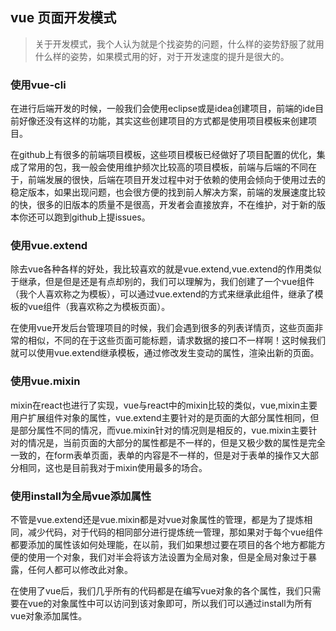 ## vue 页面开发模式

> 关于开发模式，我个人认为就是个找姿势的问题，什么样的姿势舒服了就用什么样的姿势，如果模式用的好，对于开发速度的提升是很大的。

### 使用vue-cli

在进行后端开发的时候，一般我们会使用eclipse或是idea创建项目，前端的ide目前好像还没有这样的功能，其实这些创建项目的方式都是使用项目模板来创建项目。

在github上有很多的前端项目模板，这些项目模板已经做好了项目配置的优化，集成了常用的包，我一般会使用维护频次比较高的项目模板，前端与后端的不同在于，前端发展的很快，后端在项目开发过程中对于依赖的使用会倾向于使用过去的稳定版本，如果出现问题，也会很方便的找到前人解决方案，前端的发展速度比较的快，很多的旧版本的质量不是很高，开发者会直接放弃，不在维护，对于新的版本你还可以跑到github上提issues。

### 使用vue.extend

除去vue各种各样的好处，我比较喜欢的就是vue.extend,vue.extend的作用类似于继承，但是但是还是有点却别的，我们可以理解为，我们创建了一个vue组件（我个人喜欢称之为模板），可以通过vue.extend的方式来继承此组件，继承了模板的vue组件（我喜欢称之为模板页面）。

在使用vue开发后台管理项目的时候，我们会遇到很多的列表详情页，这些页面非常的相似，不同的在于这些页面可能标题，请求数据的接口不一样啊！这时候我们就可以使用vue.extend继承模板，通过修改发生变动的属性，渲染出新的页面。

### 使用vue.mixin

mixin在react也进行了实现，vue与react中的mixin比较的类似，vue,mixin主要用户扩展组件对象的属性，vue.extend主要针对的是页面的大部分属性相同，但是部分属性不同的情况，而vue.mixin针对的情况则是相反的，vue.mixin主要针对的情况是，当前页面的大部分的属性都是不一样的，但是又极少数的属性是完全一致的，在form表单页面，表单的内容是不一样的，但是对于表单的操作又大部分相同，这也是目前我对于mixin使用最多的场合。

### 使用install为全局vue添加属性

不管是vue.extend还是vue.mixin都是对vue对象属性的管理，都是为了提炼相同，减少代码，对于代码的相同部分进行提炼统一管理，那如果对于每个vue组件都要添加的属性该如何处理能，在以前，我们如果想过要在项目的各个地方都能方便的使用一个对象，我们对半会将该方法设置为全局对象，但是全局对象过于暴露，任何人都可以修改此对象。

在使用了vue后，我们几乎所有的代码都是在编写vue对象的各个属性，我们只需要在vue的对象属性中可以访问到该对象即可，所以我们可以通过install为所有vue对象添加属性。







